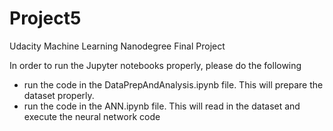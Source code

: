 # Project5
Udacity Machine Learning Nanodegree Final Project

In order to run the Jupyter notebooks properly, please do the following

* run the code in the DataPrepAndAnalysis.ipynb file. This will prepare the dataset properly.
* run the code in the ANN.ipynb file. This will read in the dataset and execute the neural network code
